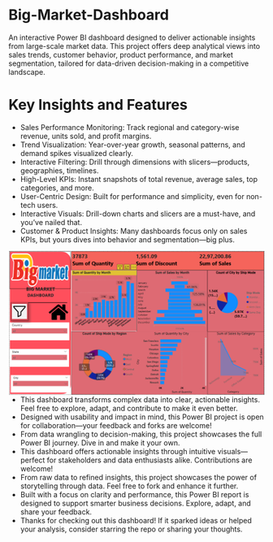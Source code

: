 # Big-Market-Dashboard
An interactive Power BI dashboard designed to deliver actionable insights from large-scale market data. This project offers deep analytical views into sales trends, customer behavior, product performance, and market segmentation, tailored for data-driven decision-making in a competitive landscape.
# Key Insights and Features
- Sales Performance Monitoring: Track regional and category-wise revenue, units sold, and profit margins.
- Trend Visualization: Year-over-year growth, seasonal patterns, and demand spikes visualized clearly.
- Interactive Filtering: Drill through dimensions with slicers—products, geographies, timelines.
- High-Level KPIs: Instant snapshots of total revenue, average sales, top categories, and more.
- User-Centric Design: Built for performance and simplicity, even for non-tech users.
- Interactive Visuals: Drill-down charts and slicers are a must-have, and you’ve nailed that.
- Customer & Product Insights: Many dashboards focus only on sales KPIs, but yours dives into behavior and segmentation—big plus.
<img align="right" alt="dashboard"  src="https://github.com/VimalMehta-ui/Big-Market-Dashboard/blob/main/Screenshot%202025-06-26%20013858.png?raw=true">

- This dashboard transforms complex data into clear, actionable insights. Feel free to explore, adapt, and contribute to make it even better.
- Designed with usability and impact in mind, this Power BI project is open for collaboration—your feedback and forks are welcome!
- From data wrangling to decision-making, this project showcases the full Power BI journey. Dive in and make it your own.
- This dashboard offers actionable insights through intuitive visuals—perfect for stakeholders and data enthusiasts alike. Contributions are welcome!
- From raw data to refined insights, this project showcases the power of storytelling through data. Feel free to fork and enhance it further.
- Built with a focus on clarity and performance, this Power BI report is designed to support smarter business decisions. Explore, adapt, and share your feedback.
- Thanks for checking out this dashboard! If it sparked ideas or helped your analysis, consider starring the repo or sharing your thoughts.
